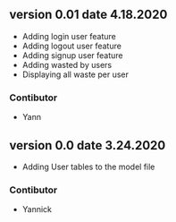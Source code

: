 ## version 0.01 date 4.18.2020
  - Adding login user feature
  - Adding logout user feature
  - Adding signup user feature
  - Adding wasted by users
  - Displaying all waste per user
### Contibutor
  - Yann

## version 0.0  date 3.24.2020
  - Adding User tables to the model file
### Contibutor
  - Yannick



